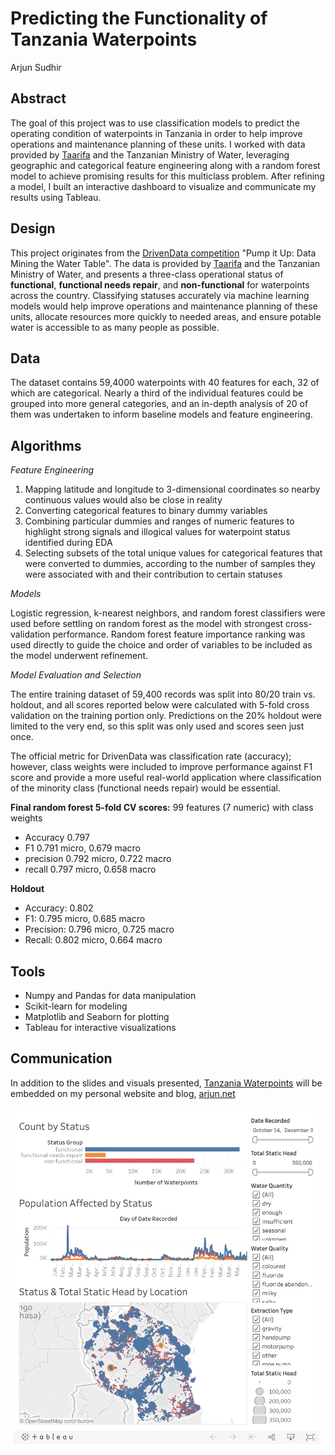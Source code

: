 # Predicting the Functionality of Tanzania Waterpoints
Arjun Sudhir

## Abstract
The goal of this project was to use classification models to predict the operating condition of waterpoints in Tanzania in order to help improve operations and maintenance planning of these units. I worked with data provided by [Taarifa](http://taarifa.org/) and the Tanzanian Ministry of Water, leveraging geographic and categorical feature engineering along with a random forest model to achieve promising results for this multiclass problem. After refining a model, I built an interactive dashboard to visualize and communicate my results using Tableau.      

## Design
This project originates from the [DrivenData competition](https://www.drivendata.org/competitions/7/pump-it-up-data-mining-the-water-table/) "Pump it Up: Data Mining the Water Table". The data is provided by [Taarifa](http://taarifa.org/) and the Tanzanian Ministry of Water, and presents a three-class operational status of **functional**, **functional needs repair**, and **non-functional** for waterpoints across the country. Classifying statuses accurately via machine learning models would help improve operations and maintenance planning of these units, allocate resources more quickly to needed areas, and ensure potable water is accessible to as many people as possible.

## Data
The dataset contains 59,4000 waterpoints with 40 features for each, 32 of which are categorical. Nearly a third of the individual features could be grouped into more general categories, and an in-depth analysis of 20 of them was undertaken to inform baseline models and feature engineering.

## Algorithms

*Feature Engineering*
1. Mapping latitude and longitude to 3-dimensional coordinates so nearby continuous values would also be close in reality
2. Converting categorical features to binary dummy variables
3. Combining particular dummies and ranges of numeric features to highlight strong signals and illogical values for waterpoint status identified during EDA
4. Selecting subsets of the total unique values for categorical features that were converted to dummies, according to the number of samples they were associated with and their contribution to certain statuses

*Models*
  
Logistic regression, k-nearest neighbors, and random forest classifiers were used before settling on random forest as the model with strongest cross-validation performance. Random forest feature importance ranking was used directly to guide the choice and order of variables to be included as the model underwent refinement.

*Model Evaluation and Selection*
  
The entire training dataset of 59,400 records was split into 80/20 train vs. holdout, and all scores reported below were calculated with 5-fold cross validation on the training portion only. Predictions on the 20% holdout were limited to the very end, so this split was only used and scores seen just once.

The official metric for DrivenData was classification rate (accuracy); however, class weights were included to improve performance against F1 score and provide a more useful real-world application where classification of the minority class (functional needs repair) would be essential.

**Final random forest 5-fold CV scores:** 99 features (7 numeric) with class weights
   - Accuracy 0.797
   - F1 0.791 micro, 0.679 macro
   - precision 0.792 micro, 0.722 macro
   - recall 0.797 micro, 0.658 macro

**Holdout** 
   - Accuracy: 0.802  
   - F1: 0.795 micro, 0.685 macro  
   - Precision: 0.796 micro, 0.725 macro  
   - Recall: 0.802 micro, 0.664 macro

## Tools
- Numpy and Pandas for data manipulation
- Scikit-learn for modeling
- Matplotlib and Seaborn for plotting
- Tableau for interactive visualizations

## Communication
In addition to the slides and visuals presented, [Tanzania Waterpoints](https://public.tableau.com/profile/arjun#!/vizhome/TanzaniaWater/TanzaniaWaterpoints) will be embedded on my personal website and blog, [arjun.net](http://arjun.net)

<img src="dashboard.png" width=500>
